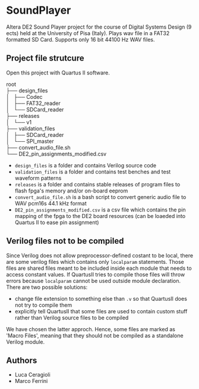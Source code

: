 # SoundPlayer
Altera DE2 Sound Player project for the course of Digital Systems Design (9 ects) held at the University of Pisa (Italy).
Plays wav file in a FAT32 formatted SD Card. Supports only 16 bit 44100 Hz WAV files.

## Project file strutcure
Open this project with Quartus II software.

root  
├── design_files  
│   ├── Codec  
│   ├── FAT32_reader  
│   └── SDCard_reader  
├── releases  
│   └── v1  
├── validation_files  
│   ├── SDCard_reader  
│   └── SPI_master  
├── convert_audio_file.sh  
└── DE2_pin_assignments_modified.csv  

- `design_files` is a folder and contains Verilog source code
- `validation_files` is a folder and contains test benches and test waveform patterns
- `releases` is a folder and contains stable releases of program files to flash fpga's memory and/or on-board eeprom
- `convert_audio_file.sh` is a bash script to convert generic audio file to WAV pcm16s 44.1 kHz format
- `DE2_pin_assignments_modified.csv` is a csv file which contains the pin mapping of the fpga to the DE2 board resources (can be loaeded into Quartus II to ease pin assignment)

## Verilog files not to be compiled
Since Verilog does not allow preprocessor-defined costant to be local, there are some verilog files which contains only `localparam` statements.
Those files are shared files meant to be included inside each module that needs to access constant values.
If QuartusII tries to compile those files will throw errors because `localparam` cannot be used outside module declaration.  
There are two possible solutions:
- change file extension to something else than `.v` so that QuartusII does not try to compile them  
- explicitly tell QuartusII that some files are used to contain custom stuff rather than Verilog source files to be compiled  

We have chosen the latter approch. Hence, some files are marked as 'Macro Files', meaning that they should not be compiled as a standalone Verilog module.

## Authors
- Luca Ceragioli
- Marco Ferrini
